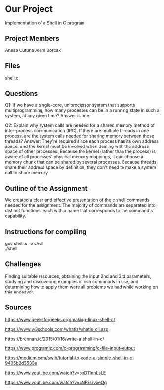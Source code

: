 
# Our Project

Implementation of a Shell in C program.



## Project Members
Anesa Cutuna
Alem Borcak
## Files
shell.c

## Questions
Q1: If we have a single-core, uniprocessor system that supports multiprogramming, how many
processes can be in a running state in such a system, at any given time?
Answer is one.

Q2: Explain why system calls are needed for a shared memory method of inter-process
communication (IPC). If there are multiple threads in one process, are the system calls needed
for sharing memory between those threads?
Answer: They're required since each process has its own address space, and the kernel must be involved when dealing with the address space of other processes. Because the kernel (rather than the process) is aware of all processes' physical memory mappings, it can choose a memory chunk that can be shared by several processes.
Because threads share their address space by definition, they don't need to make a system call to share memory

## Outline of the Assignment
We created a clear and effective presentation of the c shell commands needed for the assignment. The majority of commands are separated into distinct functions, each with a name that corresponds to the command's capability.

## Instructions for compiling
gcc shell.c -o shell   
./shell

## Challenges
Finding suitable resources, obtaining the input 2nd and 3rd parameters, studying and discovering examples of csh commnads in use, and determining how to apply them were all problems we had while working on this endeavor.
## Sources
https://www.geeksforgeeks.org/making-linux-shell-c/

https://www.w3schools.com/whatis/whatis_cli.asp

https://brennan.io/2015/01/16/write-a-shell-in-c/

https://www.programiz.com/c-programming/c-file-input-output

https://medium.com/swlh/tutorial-to-code-a-simple-shell-in-c-9405b2d3533e

https://www.youtube.com/watch?v=spD11nnLsLE

https://www.youtube.com/watch?v=cNBrsrvxeQg
